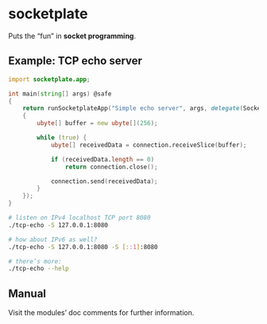 # socketplate

Puts the “fun” in **socket programming**.

## Example: TCP echo server

```d
import socketplate.app;

int main(string[] args) @safe
{
    return runSocketplateApp("Simple echo server", args, delegate(SocketConnection connection)
    {
        ubyte[] buffer = new ubyte[](256);

        while (true) {
            ubyte[] receivedData = connection.receiveSlice(buffer);

            if (receivedData.length == 0)
                return connection.close();

            connection.send(receivedData);
        }
    });
}
```

```sh
# listen on IPv4 localhost TCP port 8080
./tcp-echo -S 127.0.0.1:8080

# how about IPv6 as well?
./tcp-echo -S 127.0.0.1:8080 -S [::1]:8080

# there’s more:
./tcp-echo --help
```

## Manual

Visit the modules’ doc comments for further information.
